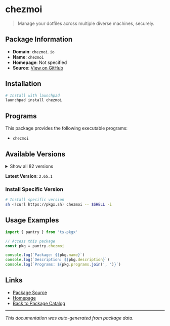 # chezmoi

> Manage your dotfiles across multiple diverse machines, securely.

## Package Information

- **Domain**: `chezmoi.io`
- **Name**: `chezmoi`
- **Homepage**: Not specified
- **Source**: [View on GitHub](https://github.com/pkgxdev/pantry/tree/main/projects/chezmoi.io/package.yml)

## Installation

```bash
# Install with launchpad
launchpad install chezmoi
```

## Programs

This package provides the following executable programs:

- `chezmoi`

## Available Versions

<details>
<summary>Show all 82 versions</summary>

- `2.65.1`, `2.65.0`, `2.64.0`, `2.63.1`, `2.63.0`
- `2.62.7`, `2.62.6`, `2.62.5`, `2.62.4`, `2.62.3`
- `2.62.2`, `2.62.1`, `2.62.0`, `2.61.0`, `2.60.1`
- `2.60.0`, `2.59.1`, `2.59.0`, `2.58.0`, `2.57.0`
- `2.56.0`, `2.55.0`, `2.54.0`, `2.53.1`, `2.53.0`
- `2.52.4`, `2.52.3`, `2.52.2`, `2.52.1`, `2.52.0`
- `2.51.0`, `2.50.0`, `2.49.1`, `2.49.0`, `2.48.2`
- `2.48.1`, `2.48.0`, `2.47.4`, `2.47.3`, `2.47.2`
- `2.47.1`, `2.47.0`, `2.46.1`, `2.46.0`, `2.45.0`
- `2.44.0`, `2.43.0`, `2.42.3`, `2.42.2`, `2.42.1`
- `2.42.0`, `2.41.0`, `2.40.4`, `2.40.3`, `2.40.2`
- `2.40.1`, `2.40.0`, `2.39.1`, `2.39.0`, `2.36.1`
- `2.36.0`, `2.35.2`, `2.35.1`, `2.35.0`, `2.34.3`
- `2.34.2`, `2.34.1`, `2.34.0`, `2.33.6`, `2.33.5`
- `2.33.4`, `2.33.3`, `2.33.2`, `2.33.1`, `2.33.0`
- `2.32.0`, `2.31.1`, `2.31.0`, `2.30.1`, `2.30.0`
- `2.29.4`, `2.29.3`

</details>

**Latest Version**: `2.65.1`

### Install Specific Version

```bash
# Install specific version
sh <(curl https://pkgx.sh) chezmoi -- $SHELL -i
```

## Usage Examples

```typescript
import { pantry } from 'ts-pkgx'

// Access this package
const pkg = pantry.chezmoi

console.log(`Package: ${pkg.name}`)
console.log(`Description: ${pkg.description}`)
console.log(`Programs: ${pkg.programs.join(', ')}`)
```

## Links

- [Package Source](https://github.com/pkgxdev/pantry/tree/main/projects/chezmoi.io/package.yml)
- [Homepage](#)
- [Back to Package Catalog](../../package-catalog.md)

---

*This documentation was auto-generated from package data.*
